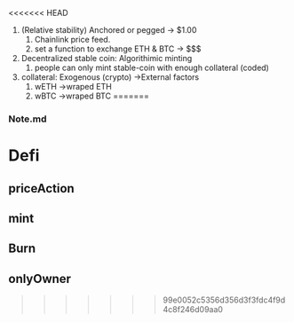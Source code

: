 <<<<<<< HEAD
1. (Relative stability) Anchored or pegged -> $1.00
    1. Chainlink price feed.
    2. set a function to exchange ETH & BTC -> $$$
2. Decentralized stable coin: Algorithimic minting
    1. people can only mint stable-coin with enough collateral (coded)
3. collateral: Exogenous (crypto) ->External factors
    1. wETH ->wraped ETH
    2. wBTC ->wraped BTC
=======
### Note.md
# Defi
## priceAction
## mint
## Burn
## onlyOwner
>>>>>>> 99e0052c5356d356d3f3fdc4f9d4c8f246d09aa0

